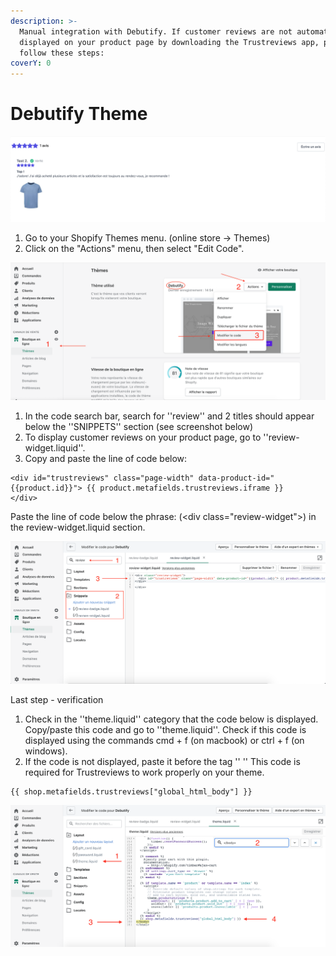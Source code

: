```yaml
---
description: >-
  Manual integration with Debutify. If customer reviews are not automatically
  displayed on your product page by downloading the Trustreviews app, please
  follow these steps:
coverY: 0
---
```


# Debutify Theme

![](<../.gitbook/assets/Capture d’écran 2021-10-17 à 16.20.00.png>)

1. Go to your Shopify Themes menu. (online store -> Themes)
2. Click on the "Actions" menu, then select "Edit Code".

![](<../.gitbook/assets/Capture d’écran 2021-10-17 à 16.35.50.png>)

1. In the code search bar, search for ''review'' and 2 titles should appear below the ''SNIPPETS'' section (see screenshot below)
2. To display customer reviews on your product page, go to ''review-widget.liquid''.&#x20;
3. Copy and paste the line of code below:

```
<div id="trustreviews" class="page-width" data-product-id="{{product.id}}"> {{ product.metafields.trustreviews.iframe }}
</div>
```

Paste the line of code below the phrase: (\<div class="review-widget">) in the review-widget.liquid section.

![](<../.gitbook/assets/Afficher avis clients debutify.png>)

Last step - verification

1. Check in the ''theme.liquid'' category that the code below is displayed. Copy/paste this code and go to ''theme.liquid''. Check if this code is displayed using the commands cmd + f (on macbook) or ctrl + f (on windows).
2. &#x20;If the code is not displayed, paste it before the tag '' '' This code is required for Trustreviews to work properly on your theme.

```
{{ shop.metafields.trustreviews["global_html_body"] }}
```

![](<../.gitbook/assets/Capture d’écran 2021-10-17 à 15.55.25 (1).png>)
